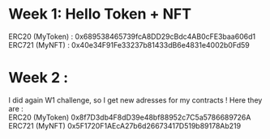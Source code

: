 # Week 1: Hello Token + NFT

ERC20 (MyToken) : 0x689538465739fcA8DD29cBdc4AB0cFE3baa606d1
ERC721 (MyNFT) : 0x40e34F91Fe33237b81433dB6e4831e4002b0Fd59

# Week 2 : 

I did again W1 challenge, so I get new adresses for my contracts ! Here they are :  
ERC20 (MyToken) 0x8f7D3db4F8dD39e48bf88952c7C5a5786689726A
ERC721 (MyNFT) 0x5F1720F1AEcA27b6d26673417D519b89178Ab219
